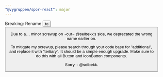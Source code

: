 ```yaml
---
"@vygruppen/spor-react": major
---
```


Breaking: Rename <Button variant="additional" /> to <Button variant="tertiary" />

Due to a… minor screwup on ~our~ @selbekk's side, we deprecated the wrong name earlier on.

To mitigate my screwup, please search through your code base for "additional", and replace it with "tertiary". It should be a simple enough upgrade. Make sure to do this with all Button and IconButton components.

Sorry. - @selbekk.
